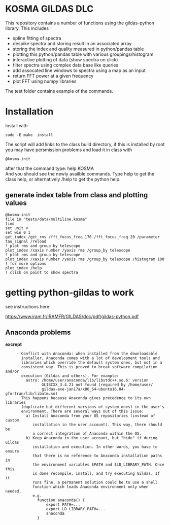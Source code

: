 # KOSMA GILDAS DLC

This repository contains a number of functions using the gildas-python library.
This includes
   * spline fitting of spectra
   * despike spectra and storing result in an associated array
   * storing the index and quality measured in python/pandas table
   * plotting this python/pandas table with various groupings/histogram
   * interactive plotting of data (show spectra on click)
   * filter spectra using complex data base like queries
   * add assocated line windows to spectra using a map as an input
   * return FFT power at a given frequency
   * plot FFT using numpy libraries

The test folder contains example of the commands.

# Installation

Install with

    sudo -E make  install

The script will add links to the class build directory, if this is installed by root you may have persmission problems
and load it in class with

    @kosma-init
 
after that the command type:
    help  KOSMA\
And you should see the newly availble commands. Type help <COMMAND> to get the class help, or alternatively <COMMAND> /help to get the python help.






## generate index table from class and plotting values

    @kosma-init
    file in "tests/data/multiline.kosma"
    find
    set unit v
    set win 0 1
    get_index /get_rms /fft_focus_freq 170 /fft_focus_freq 20 /parameter tau_signal /reload
    ! plot rms and group by telescope
    plot_index /xaxis number /yaxis rms /group_by telescope
    ! plot rms and group by telescope
    plot_index /xaxis number /yaxis rms /group_by telescope /histogram 100
    ! for more options
    plot_index /help
    ! click on point to show spectra

# getting python-gildas to work

see instructions here:

<https://www.iram.fr/IRAMFR/GILDAS/doc/pdf/gildas-python.pdf>

## Anaconda problems

**excrept**

         - Conflict with Anaconda: when installed from the downloadable
           installer, Anaconda comes with a lot of development tools and
           libraries which override the default system ones, but not in a
           consistent way. This is proved to break software compilation and/or
           execution (Gildas and others). For example:
             astro: /home/user/anaconda/lib/libstdc++.so.6: version
                    GLIBCXX_3.4.21 not found (required by /home/user/
                    gildas-exe-jan17a/x86_64-ubuntu16.04-gfortran/lib/libatm.so)
           This happens because Anaconda gives precedence to its own libraries
           (duplicate but different versions of system ones) in the user's
           environment. There are several ways out of this issue:
             a) Install Anaconda from your OS repositories (instead of custom
                installation in the user account). This way, there should be
                a correct integration of Anaconda within the OS.
             b) Keep Anaconda in the user account, but "hide" it during Gildas
                installation and execution. In other words, you have to ensure
                that there is no reference to Anaconda installation paths in
                the environment variables $PATH and $LD_LIBRARY_PATH. Once this
                is done recompile, install, and try executing Gildas. If it
                runs fine, a permanent solution could be to use a shell
                function which loads Anaconda environment only when needed,
                e.g.
                  function anaconda() {
                      export PATH=...
                      export LD_LIBRARY_PATH=...
                      anaconda
                  }


